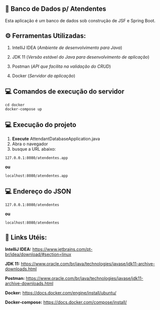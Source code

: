 ## :bank: Banco de Dados p/ Atendentes

Esta aplicação é um banco de dados sob construção de JSF e Spring Boot.



## :gear: Ferramentas Utilizadas:

1. IntelliJ IDEA (*Ambiente de desenvolvimento para Java*)

2. JDK 11 (*Versão estável do Java para desenvolvimento de aplicação*)

3. Postman (*API que facilita na validação do CRUD*)

4. Docker (*Servidor da aplicação*)

   

## :computer: Comandos de execução do servidor

```
cd docker
docker-compose up
```



## :computer: Execução do projeto

1. **Execute** AttendantDatabaseApplication.java 
2. Abra o navegador
3. busque a URL abaixo:



```
127.0.0.1:8080/atendentes.app
```

**ou**

```
localhost:8080/atendentes.app
```



## :computer: Endereço do JSON 

```
127.0.0.1:8080/atendentes
```

**ou**

```
localhost:8080/atendentes
```



## :paperclip: Links Utéis:

**IntelliJ IDEA:** https://www.jetbrains.com/pt-br/idea/download/#section=linux

**JDK 11:** https://www.oracle.com/br/java/technologies/javase/jdk11-archive-downloads.html

**Postman:** https://www.oracle.com/br/java/technologies/javase/jdk11-archive-downloads.html

**Docker:** https://docs.docker.com/engine/install/ubuntu/

**Docker-compose:** https://docs.docker.com/compose/install/